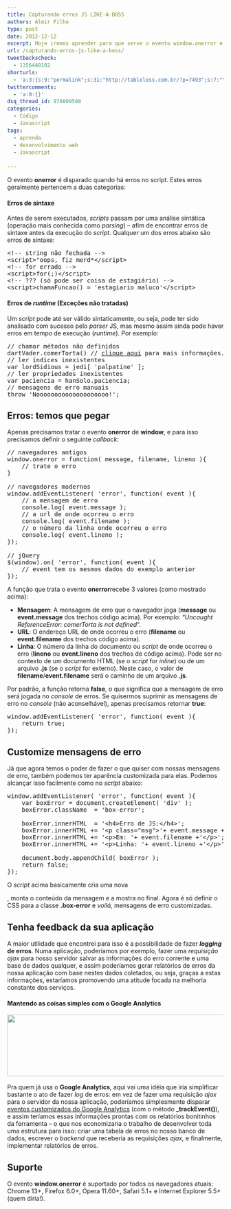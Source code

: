```yaml
---
title: Capturando erros JS LIKE-A-BOSS
authors: Almir Filho
type: post
date: 2012-12-12
excerpt: Hoje iremos aprender para que serve o evento window.onerror e como tirar proveito desta ótima utilidade.
url: /capturando-erros-js-like-a-boss/
tweetbackscheck:
  - 1356440102
shorturls:
  - 'a:3:{s:9:"permalink";s:31:"http://tableless.com.br/?p=7493";s:7:"tinyurl";s:26:"http://tinyurl.com/d6a2c8a";s:4:"isgd";s:19:"http://is.gd/j0XFrE";}'
twittercomments:
  - 'a:0:{}'
dsq_thread_id: 970809508
categories:
  - Código
  - Javascript
tags:
  - aprenda
  - desenvolvimento web
  - Javascript

---
```

O evento **onerror** é disparado quando há erros no script. Estes erros geralmente pertencem a duas categorias:

#### Erros de sintaxe

Antes de serem executados, _scripts_ passam por uma análise sintática (operação mais conhecida como _parsing_) – afim de encontrar erros de sintaxe antes da execução do _script_. Qualquer um dos erros abaixo são erros de sintaxe:

<pre class="lang-javascript">&lt;!-- string não fechada --&gt;
&lt;script&gt;"oops, fiz merd*&lt;/script&gt;
&lt;!-- for errado --&gt;
&lt;script&gt;for(;)&lt;/script&gt;
&lt;!-- ??? (só pode ser coisa de estagiário) --&gt;
&lt;script&gt;chamaFuncao() = 'estagiario maluco'&lt;/script&gt;</pre>

#### Erros de _runtime_ (Exceções não tratadas)

Um _script_ pode até ser válido sintaticamente, ou seja, pode ter sido analisado com sucesso pelo _parser_ JS, mas mesmo assim ainda pode haver erros em tempo de execução (_runtime_). Por exemplo:

<pre class="lang-javascript">// chamar métodos não definidos
dartVader.comerTorta() // <a title="dartVader.comerTorta()" href="http://d.pr/VRVy" target="_blank">clique aqui</a> para mais informações.
// ler índices inexistentes
var lordSidious = jedi[ 'palpatine' ];
// ler propriedades inexistentes
var paciencia = hanSolo.paciencia;
// mensagens de erro manuais
throw 'Noooooooooooooooooooo!';</pre>

## Erros: temos que pegar

Apenas precisamos tratar o evento **onerror** de **window**, e para isso precisamos definir o seguinte _callback_:

<pre>// navegadores antigos
window.onerror = function( message, filename, lineno ){
    // trate o erro
}

// navegadores modernos
window.addEventListener( 'error', function( event ){
    // a mensagem de erro
    console.log( event.message );
    // a url de onde ocorreu o erro
    console.log( event.filename );
    // o número da linha onde ocorreu o erro
    console.log( event.lineno );
});

// jQuery
$(window).on( 'error', function( event ){
    // event tem os mesmos dados do exemplo anterior
});</pre>

A função que trata o evento **onerror**recebe 3 valores (como mostrado acima):

  * **Mensagem**: A mensagem de erro que o navegador joga (**message** ou **event.message** dos trechos código acima). Por exemplo: &#8220;_Uncaught ReferenceError: comerTorta is not defined_&#8220;.
  * **URL**: O endereço URL de onde ocorreu o erro (**filename** ou **event.filename** dos trechos código acima).
  * **Linha**: O número da linha do documento ou _script_ de onde ocorreu o erro (**lineno** ou **event.lineno** dos trechos de código acima). Pode ser no contexto de um documento HTML (se o _script_ for _inline_) ou de um arquivo **.js** (se o _script_ for externo). Neste caso, o valor de **filename**/**event.filename** será o caminho de um arquivo **.js**.

Por padrão, a função retorna **false**, o que significa que a mensagem de erro será jogada no _console_ de erros. Se quisermos suprimir as mensagens de erro no _console_ (não aconselhável), apenas precisamos retornar **true**:

<pre class="lang-javascript">window.addEventListener( 'error', function( event ){
    return true;
});</pre>

## Customize mensagens de erro

Já que agora temos o poder de fazer o que quiser com nossas mensagens de erro, também podemos ter aparência customizada para elas. Podemos alcançar isso facilmente como no _script_ abaixo:

<pre class="lang-javascript">window.addEventListener( 'error', function( event ){
    var boxError = document.createElement( 'div' );
    boxError.className  = 'box-error';

    boxError.innerHTML  = '&lt;h4&gt;Erro de JS:&lt;/h4&gt;';
    boxError.innerHTML += '&lt;p class="msg"&gt;'+ event.message +'&lt;/p&gt;';
    boxError.innerHTML += '&lt;p&gt;Em: '+ event.filename +'&lt;/p&gt;';
    boxError.innerHTML += '&lt;p&gt;Linha: '+ event.lineno +'&lt;/p&gt;';

    document.body.appendChild( boxError );
    return false;
});</pre>

O _script_ acima basicamente cria uma nova **<div>**, monta o conteúdo da mensagem e a mostra no final. Agora é só definir o CSS para a classe **.box-error** e _voilá,_ mensagens de erro customizadas.

## Tenha feedback da sua aplicação

A maior utilidade que encontrei para isso é a possibilidade de fazer **_logging_ de erros**. Numa aplicação, poderíamos por exemplo, fazer uma _requisição_ _ajax_ para nosso servidor salvar as informações do erro corrente e uma base de dados qualquer, e assim poderíamos gerar relatórios de erros da nossa aplicação com base nestes dados coletados, ou seja, graças a estas informações, estaríamos promovendo uma atitude focada na melhoria constante dos serviços.

#### Mantendo as coisas simples com o Google Analytics

[<img class="alignnone size-full wp-image-7566" alt="" src="https://raw.githubusercontent.com/diegoeis/tableless-static-images/master/2012/12/Final-result.jpg" width="600" height="143" srcset="uploads/2012/12/Final-result.jpg 600w, uploads/2012/12/Final-result-300x71.jpg 300w" sizes="(max-width: 600px) 100vw, 600px" />][1]

Pra quem já usa o **Google Analytics**, aqui vai uma idéia que iria simplificar bastante o ato de fazer _log_ de erros: em vez de fazer uma requisição _ajax_ para o servidor da nossa aplicação, poderíamos simplesmente disparar <a title="Eventos customizados do Google Analytics" href="https://developers.google.com/analytics/devguides/collection/gajs/eventTrackerGuide?hl=pt-PT" target="_blank">eventos customizados do Google Analytics</a> (com o método **_trackEvent()**), e assim teríamos essas informações prontas com os relatórios bonitinhos da ferramenta – o que nos economizaria o trabalho de desenvolver toda uma estrutura para isso: criar uma tabela de erros no nosso banco de dados, escrever o _backend_ que receberia as requisições _ajax,_ e finalmente, implementar relatórios de erros.

## Suporte

O evento **window.onerror** é suportado por todos os navegadores atuais: Chrome 13+, Firefox 6.0+, Opera 11.60+, Safari 5.1+ e Internet Explorer 5.5+ (quem diria!).

 [1]: https://raw.githubusercontent.com/diegoeis/tableless-static-images/master/2012/12/Final-result.jpg